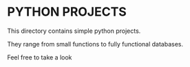 # PYTHON PROJECTS
 
This directory contains simple python projects.

They range from small functions to fully functional databases.

Feel free to take a look
